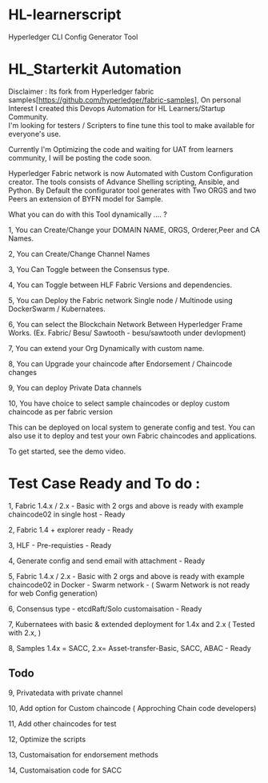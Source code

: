 # HL-learnerscript
Hyperledger CLI Config Generator Tool   

# HL_Starterkit Automation

Disclaimer : Its fork from Hyperledger fabric samples[https://github.com/hyperledger/fabric-samples],  On personal Interest I created this Devops Automation for HL Learners/Startup Community.  
I'm looking for testers / Scripters to fine tune this tool  to make available for everyone's use. 

Currently I'm Optimizing the code and waiting for UAT from learners community, I will be posting the code soon.  

Hyperledger Fabric network is now Automated with Custom Configuration creator. The tools consists of Advance Shelling scripting, Ansible, and Python. By Default the configurator tool generates with Two ORGS and two Peers an extension of BYFN model for Sample. 

What you can do with this Tool dynamically .... ?

1, You can Create/Change your DOMAIN NAME, ORGS, Orderer,Peer and CA Names.

2, You can Create/Change Channel Names 

3, You Can Toggle between the Consensus type.

4, You can Toggle between HLF Fabric Versions and dependencies.

5, You can Deploy the Fabric network Single node / Multinode using DockerSwarm / Kubernatees.

6, You can select the Blockchain Network Between Hyperledger Frame Works. (Ex. Fabric/ Besu/ Sawtooth - besu/sawtooth under devlopment)

7, You can extend your Org Dynamically with custom name.

8, You can Upgrade your chaincode after Endorsement / Chaincode changes

9, You can deploy Private Data channels 

10, You have choice to select sample chaincodes or deploy custom chaincode as per fabric version

This can be deployed on local system to generate config and test. You can also use it to deploy and test your own Fabric chaincodes and applications. 

To get started, see the demo video.

# Test Case Ready and To do :

1, Fabric 1.4.x / 2.x - Basic with 2 orgs and above is ready with example chaincode02 in single host  - Ready

2, Fabric 1.4  + explorer ready - Ready

3, HLF - Pre-requisties - Ready

4, Generate config and send email with attachment - Ready

5, Fabric 1.4.x / 2.x - Basic with 2 orgs and above is ready with example chaincode02 in Docker - Swarm network - ( Swarm Network is not ready for web Config generation)

6, Consensus type - etcdRaft/Solo customaisation - Ready 

7, Kubernatees with basic & extended deployment for 1.4x and 2.x ( Tested with 2.x, )

8, Samples 1.4x = SACC, 2.x= Asset-transfer-Basic, SACC, ABAC -  Ready 

## Todo

9, Privatedata with private channel

10, Add option for Custom chaincode ( Approching Chain code developers)

11, Add other chaincodes for test

12, Optimize the scripts

13, Customaisation for endorsement methods

14, Customaisation code for SACC 




